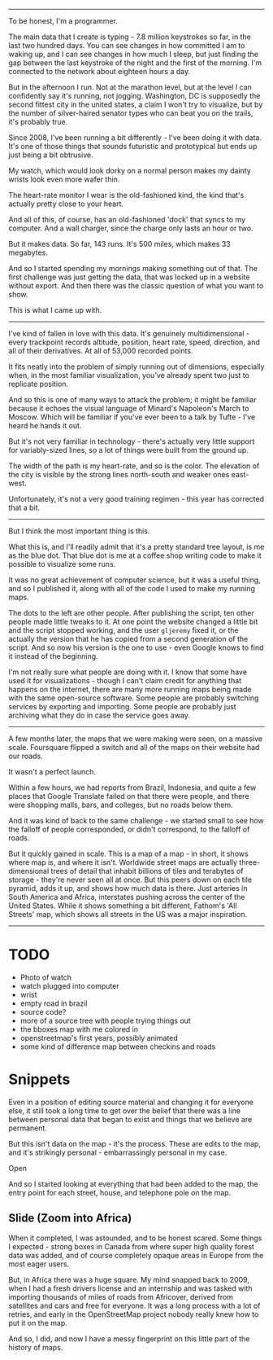 -------------------------------------------------------------------------------

To be honest, I'm a programmer.

The main data that I create is typing - 7.8 million keystrokes so far,
in the last two hundred days. You can see changes in how committed I
am to waking up, and I can see changes in how much I sleep, but just
finding the gap between the last keystroke of the night and the first
of the morning. I'm connected to the network about eighteen hours a day.

But in the afternoon I run. Not at the marathon level, but at the level I
can confidently say it's running, not jogging. Washington, DC is supposedly
the second fittest city in the united states, a claim I won't try to
visualize, but by the number of silver-haired senator types who can beat
you on the trails, it's probably true.

Since 2008, I've been running a bit differently - I've been doing it with data.
It's one of those things that sounds futuristic and prototypical but ends
up just being a bit obtrusive.

My watch, which would look dorky on a normal person makes my dainty wrists
look even more wafer thin.

The heart-rate monitor I wear is the old-fashioned
kind, the kind that's actually pretty close to your heart.

And all of this, of course, has an old-fashioned 'dock' that syncs to
my computer. And a wall charger, since the charge only lasts an hour or two.

But it makes data. So far, 143 runs. It's 500 miles, which makes 33
megabytes.

And so I started spending my mornings making something out of that.
The first challenge was just getting the data, that was locked up in a
website without export. And then there was the classic question of what
you want to show.

This is what I came up with.

-------------------------------------------------------------------------------

I've kind of fallen in love with this data.
It's genuinely multidimensional - every trackpoint
records altitude, position, heart rate, speed, direction, and all of
their derivatives. At all of 53,000 recorded points.

It fits neatly into the problem of simply running out of dimensions,
especially when, in the most familiar visualization, you've already spent
two just to replicate position.

And so this is one of many ways to attack the problem; it might be familiar
because it echoes the visual language of Minard's Napoleon's March to Moscow.
Which will be familiar if you've ever been to a talk by Tufte - I've heard
he hands it out.

But it's not very familiar in technology - there's actually very little support
for variably-sized lines, so a lot of things were built from the ground up.

The width of the path is my heart-rate, and so is the color. The elevation
of the city is visible by the strong lines north-south and weaker ones
east-west.

Unfortunately, it's not a very good training regimen - this year has corrected
that a bit.

-------------------------------------------------------------------------------

But I think the most important thing is this.

What this is, and I'll readily admit that it's a pretty standard tree layout, is me
as the blue dot. That blue dot is me at a coffee shop writing code to make
it possible to visualize some runs.

It was no great achievement of computer science, but it was a useful thing,
and so I published it, along with all of the code I used to make my running
maps.

The dots to the left are other people. After publishing the script, ten
other people made little tweaks to it. At one point the website changed a
little bit and the script stopped working, and the user `gljeremy` fixed it,
or the actually the version that he has copied from a second generation
of the script.
And so now his version is the one to use - even Google knows to find it
instead of the beginning.

I'm not really sure what people are doing with it. I know that some have used
it for visualizations - though I can't claim credit for anything that
happens on the internet, there are many more running maps being made
with the same open-source software. Some people are probably switching services
by exporting and importing. Some people are probably just
archiving what they do in case the service goes away.

-------------------------------------------------------------------------------

A few months later, the maps that we were making were seen, on a massive scale.
Foursquare flipped a switch and all of the maps on their website had our
roads.

It wasn't a perfect launch.

Within a few hours, we had reports from Brazil, Indonesia, and quite a few
places that Google Translate failed on that there were people, and there
were shopping malls, bars, and colleges, but no roads below them.

And it was kind of back to the same challenge - we started small to see
how the falloff of people corresponded, or didn't correspond, to the falloff
of roads.

But it quickly gained in scale. This is a map of a map - in short, it shows
where map is, and where it isn't. Worldwide street maps
are actually three-dimensional trees
of detail that inhabit billions of tiles and terabytes of storage -
they're never seen all at once.
But this peers down on each tile pyramid, adds it up, and shows how much data
is there. Just arteries in South America and Africa, interstates pushing across
the center of the United States. While it shows something a bit different,
Fathom's 'All Streets' map, which shows all streets in the US was a major
inspiration.

-------------------------------------------------------------------------------


# TODO

* Photo of watch
* watch plugged into computer
* wrist
* empty road in brazil
* source code?
* more of a source tree with people trying things out
* the bboxes map with me colored in
* openstreetmap's first years, possibly animated
* some kind of difference map between checkins and roads

# Snippets

Even in a position of editing source material and changing it for everyone else,
it still took a long time to get over the belief that there was a line between
personal data that began to exist and things that we believe are permanent.

But this isn't data on the map - it's the process. These are edits to the
map, and it's strikingly personal - embarrassingly personal in my case.

Open

And so I started looking at everything that had been added to the map, the
entry point for each street, house, and telephone pole on the map.

## Slide (Zoom into Africa)

When it completed, I was astounded, and to be honest scared. Some things I
expected - strong boxes in Canada from where super high quality
forest data was added, and of course completely opaque areas in Europe from
the most eager users.

But, in Africa there was a huge square. My mind snapped back to 2009, when I
had a fresh drivers license and an internship and was tasked with importing
thousands of miles of roads from Africover, derived from satellites and cars
and free for everyone. It was a long process with a lot of retries, and early
in the OpenStreetMap project nobody really knew how to put it on the map.

And so, I did, and now I have a messy fingerprint on this little part of the
history of maps.
